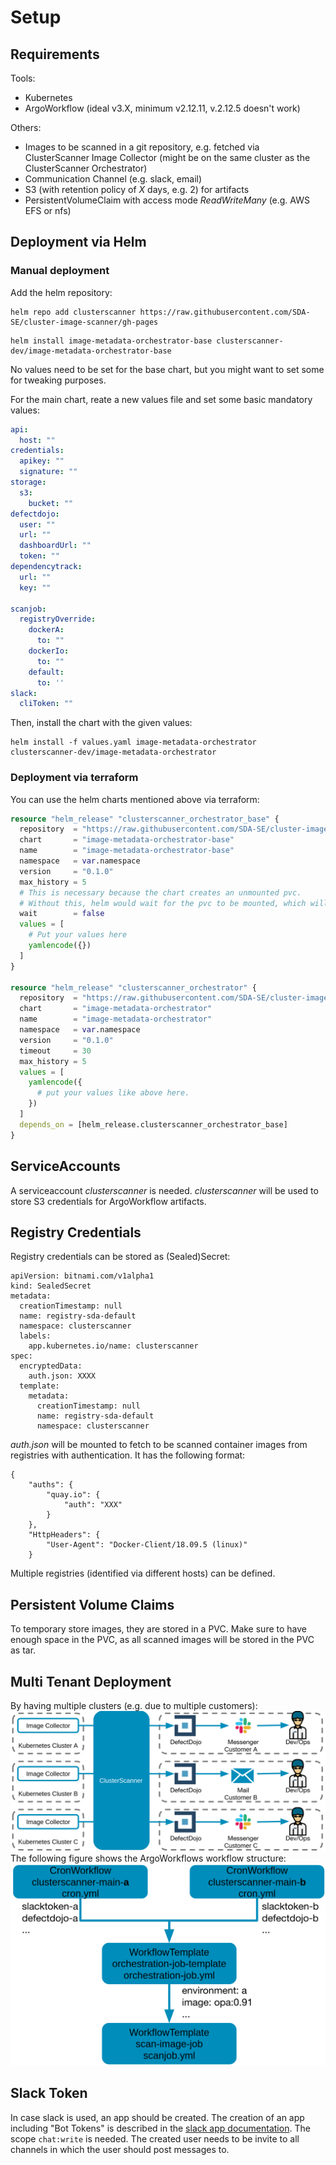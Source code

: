 # Setup
## Requirements

Tools:

- Kubernetes
- ArgoWorkflow (ideal v3.X, minimum v2.12.11, v.2.12.5 doesn't work)

Others:

- Images to be scanned in a git repository, e.g. fetched via ClusterScanner Image Collector (might be on the same cluster as the ClusterScanner Orchestrator)
- Communication Channel (e.g. slack, email)
- S3 (with retention policy of _X_ days, e.g. 2) for artifacts
- PersistentVolumeClaim with access mode _ReadWriteMany_ (e.g. AWS EFS or nfs)

## Deployment via Helm

### Manual deployment

Add the helm repository: 
```shell
helm repo add clusterscanner https://raw.githubusercontent.com/SDA-SE/cluster-image-scanner/gh-pages
```
```shell
helm install image-metadata-orchestrator-base clusterscanner-dev/image-metadata-orchestrator-base
```
No values need to be set for the base chart, but you might want to set some for tweaking purposes.

For the main chart, reate a new values file and set some basic mandatory values: 

```yaml
api:
  host: ""
credentials:
  apikey: ""
  signature: ""
storage:
  s3:
    bucket: ""
defectdojo:
  user: ""
  url: ""
  dashboardUrl: ""
  token: ""
dependencytrack:
  url: ""
  key: ""

scanjob:
  registryOverride:
    dockerA:
      to: ""
    dockerIo:
      to: ""
    default:
      to: ''
slack:
  cliToken: ""
```

Then, install the chart with the given values: 

```shell
helm install -f values.yaml image-metadata-orchestrator clusterscanner-dev/image-metadata-orchestrator
```

### Deployment via terraform

You can use the helm charts mentioned above via terraform: 

```terraform
resource "helm_release" "clusterscanner_orchestrator_base" {
  repository  = "https://raw.githubusercontent.com/SDA-SE/cluster-image-scanner/gh-pages"
  chart       = "image-metadata-orchestrator-base"
  name        = "image-metadata-orchestrator-base"
  namespace   = var.namespace
  version     = "0.1.0"
  max_history = 5
  # This is necessary because the chart creates an unmounted pvc. 
  # Without this, helm would wait for the pvc to be mounted, which will never happen
  wait        = false 
  values = [
    # Put your values here
    yamlencode({})
  ]
}

resource "helm_release" "clusterscanner_orchestrator" {
  repository  = "https://raw.githubusercontent.com/SDA-SE/cluster-image-scanner/gh-pages"
  chart       = "image-metadata-orchestrator"
  name        = "image-metadata-orchestrator"
  namespace   = var.namespace
  version     = "0.1.0"
  timeout     = 30
  max_history = 5
  values = [
    yamlencode({
      # put your values like above here.
    })
  ]
  depends_on = [helm_release.clusterscanner_orchestrator_base]
}
```

## ServiceAccounts
A serviceaccount _clusterscanner_ is needed. _clusterscanner_ will be used to store S3 credentials for ArgoWorkflow artifacts.

## Registry Credentials
Registry credentials can be stored as (Sealed)Secret:
```
apiVersion: bitnami.com/v1alpha1
kind: SealedSecret
metadata:
  creationTimestamp: null
  name: registry-sda-default
  namespace: clusterscanner
  labels:
    app.kubernetes.io/name: clusterscanner
spec:
  encryptedData:
    auth.json: XXXX
  template:
    metadata:
      creationTimestamp: null
      name: registry-sda-default
      namespace: clusterscanner

```
_auth.json_ will be mounted to fetch to be scanned container images from registries with authentication. It has the following format:
```
{
	"auths": {
		"quay.io": {
			"auth": "XXX"
		}
	},
	"HttpHeaders": {
		"User-Agent": "Docker-Client/18.09.5 (linux)"
	}
```
Multiple registries (identified via different hosts) can be defined.

## Persistent Volume Claims
To temporary store images, they are stored in a PVC.
Make sure to have enough space in the PVC, as all scanned images will be stored in the PVC as tar.

## Multi Tenant Deployment
By having multiple clusters (e.g. due to multiple customers):
![multitenant](multitenant.png)
The following figure shows the ArgoWorkflows workflow structure:
![multitenant](multitenant-impl.png)

## Slack Token
In case slack is used, an app should be created. The creation of an app including "Bot Tokens" is described in the [slack app documentation](https://api.slack.com/tutorials/tracks/hello-world-bolt). The scope `chat:write` is needed. The created user needs to be invite to all channels in which the user should post messages to.
